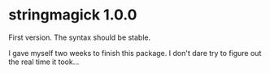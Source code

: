 
# stringmagick 1.0.0

First version. The syntax should be stable.  

I gave myself two weeks to finish this package. I don't dare try to figure out
the real time it took...